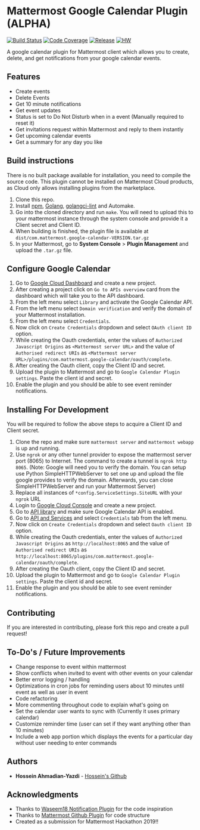 # Mattermost Google Calendar Plugin (ALPHA)

[![Build Status](https://img.shields.io/circleci/project/github/mattermost/mattermost-plugin-google-calendar/master)](https://circleci.com/gh/mattermost/mattermost-plugin-google-calendar)
[![Code Coverage](https://img.shields.io/codecov/c/github/mattermost/mattermost-plugin-google-calendar/master)](https://codecov.io/gh/mattermost/mattermost-plugin-google-calendar)
[![Release](https://img.shields.io/github/v/release/mattermost/mattermost-plugin-google-calendar)](https://github.com/mattermost/mattermost-plugin-google-calendar/releases/latest)
[![HW](https://img.shields.io/github/issues/mattermost/mattermost-plugin-google-calendar/Up%20For%20Grabs?color=dark%20green&label=Help%20Wanted)](https://github.com/mattermost/mattermost-plugin-google-calendar/issues?q=is%3Aissue+is%3Aopen+sort%3Aupdated-desc+label%3A%22Up+For+Grabs%22+label%3A%22Help+Wanted%22)

A google calendar plugin for Mattermost client which allows you to create, delete, and get notifications from your google calendar events.

## Features
- Create events
- Delete Events
- Get 10 minute notifications
- Get event updates
- Status is set to Do Not Disturb when in a event (Manually required to reset it)
- Get invitations request within Mattermost and reply to them instantly
- Get upcoming calendar events
- Get a summary for any day you like

## Build instructions
There is no built package available for installation, you need to compile the source code. This plugin cannot be installed on Mattermost Cloud products, as Cloud only allows installing plugins from the marketplace.
1. Clone this repo.
2. Install [npm](https://www.npmjs.com/get-npm), [Golang](https://golang.org/doc/install), [golangci-lint](https://golangci-lint.run/usage/install/) and Automake.
3. Go into the cloned directory and run `make`. You will need to upload this to your mattermost instance through the system console and provide it a Client secret and Client ID.
4. When building is finished, the plugin file is available at `dist/com.mattermost.google-calendar-VERSION.tar.gz`
5. In your Mattermost, go to **System Console** > **Plugin Management** and upload the `.tar.gz` file.

## Configure Google Calendar

1. Go to [Google Cloud Dashboard](https://console.cloud.google.com/home/dashboard) and create a new project.
2. After creating a project click on `Go to APIs overview` card from the dashboard which will take you to the API dashboard.
3. From the left menu select `Library` and activate the Google Calendar API.
4. From the left menu select `Domain verification` and verify the domain of your Mattermost installation.
5. From the left menu select `Credentials`.
6. Now click on `Create Credentials` dropdown and select `OAuth client ID` option.
7. While creating the Oauth credentials, enter the values of `Authorized Javascript Origins` as `<Mattermost server URL>` and the value of `Authorised redirect URIs` as `<Mattermost server URL>/plugins/com.mattermost.google-calendar/oauth/complete`.
8. After creating the Oauth client, copy the Client ID and secret.
9. Upload the plugin to Mattermost and go to `Google Calendar Plugin settings`. Paste the client id and secret.
10. Enable the plugin and you should be able to see event reminder notifications.

## Installing For Development
You will be required to follow the above steps to acquire a Client ID and Client secret. 

1. Clone the repo and make sure `mattermost server` and `mattermost webapp` is up and running.
2. Use `ngrok` or any other tunnel provider to expose the mattermost server port (8065) to Internet. The command to create a tunnel is `ngrok http 8065`. (Note: Google will need you to verify the domain. You can setup use Python SimpleHTTPWebServer to set one up and upload the file google provides to verify the domain.
Afterwards, you can close SimpleHTTPWebServer and run your Mattermost Server)
3. Replace all instances of `*config.ServiceSettings.SiteURL` with your `ngrok` URL
4. Login to [Google Cloud Console](https://console.cloud.google.com) and create a new project.
5. Go to [API library](https://console.cloud.google.com/apis/library) and make sure Google Calendar API is enabled.
6. Go to [API and Services](https://console.cloud.google.com/apis/dashboard) and select `Credentials` tab from the left menu.
7. Now click on `Create Credentials` dropdown and select `Oauth client ID` option.
8. While creating the Oauth credentials, enter the values of `Authorized Javascript Origins` as `http://localhost:8065` and the value of `Authorised redirect URIs` as `http://localhost:8065/plugins/com.mattermost.google-calendar/oauth/complete`.
9. After creating the Oauth client, copy the Client ID and secret.
10. Upload the plugin to Mattermost and go to `Google Calendar Plugin settings`. Paste the client id and secret.
11. Enable the plugin and you should be able to see event reminder notifications.


## Contributing

If you are interested in contributing, please fork this repo and create a pull request!

## To-Do's / Future Improvements
- Change response to event within mattermost
- Show conflicts when invited to event with other events on your calendar
- Better error logging / handling
- Optimizations in cron jobs for reminding users about 10 minutes until event as well as user in event
- Code refactoring
- More commenting throughout code to explain what's going on
- Set the calendar user wants to sync with (Currently it uses primary calendar)
- Customize reminder time (user can set if they want anything other than 10 minutes)
- Include a web app portion which displays the events for a particular day without user needing to enter commands

## Authors

* **Hossein Ahmadian-Yazdi** - [Hossein's Github](https://github.com/hahmadia)

## Acknowledgments

* Thanks to [Waseem18 Notification Plugin](https://github.com/waseem18/mattermost-plugin-google-calendar) for the code inspiration
* Thanks to [Mattermost Github Plugin](https://github.com/mattermost/mattermost-plugin-github) for code structure
* Created as a submission for Mattermost Hackathon 2019!!
